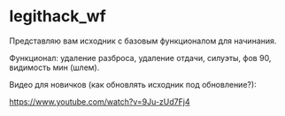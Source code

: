# legithack_wf

Представляю вам исходник с базовым функционалом для начинания.

Функционал: удаление разброса, удаление отдачи, силуэты, фов 90, видимость мин (шлем).

Видео для новичков (как обновлять исходник под обновление?):

https://www.youtube.com/watch?v=9Ju-zUd7Fj4

